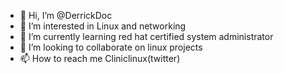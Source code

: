 - 👋 Hi, I’m @DerrickDoc
- 👀 I’m interested in Linux and networking
- 🌱 I’m currently learning red hat certified system administrator
- 💞️ I’m looking to collaborate on linux projects
- 📫 How to reach me Cliniclinux(twitter)

<!---
DerrickDoc/DerrickDoc is a ✨ special ✨ repository because its `README.md` (this file) appears on your GitHub profile.
You can click the Preview link to take a look at your changes.
--->

